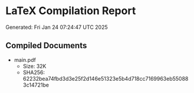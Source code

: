 # LaTeX Compilation Report
Generated: Fri Jan 24 07:24:47 UTC 2025
## Compiled Documents
- main.pdf
  - Size: 32K
  - SHA256: 62232bea74fbd3d3e25f2d146e51323e5b4d718cc7169963eb550883c14721be
